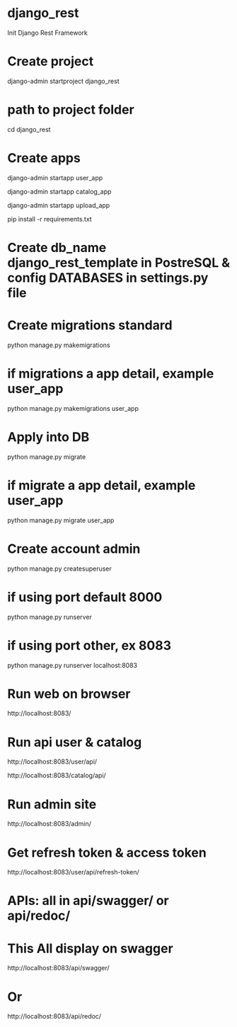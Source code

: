 # django_rest
Init Django Rest Framework 

# Create project
django-admin startproject django_rest

# path to project folder
cd django_rest

# Create apps
django-admin startapp user_app

django-admin startapp catalog_app

django-admin startapp upload_app

pip install -r requirements.txt

# Create db_name django_rest_template in PostreSQL & config DATABASES in settings.py file

# Create migrations standard
python manage.py makemigrations
# if migrations a app detail, example user_app
python manage.py makemigrations user_app

# Apply into DB
python manage.py migrate
# if migrate a app detail, example user_app
python manage.py migrate user_app

# Create account admin
python manage.py createsuperuser

# if using port default 8000
python manage.py runserver
# if using port other, ex 8083
python manage.py runserver localhost:8083

# Run web on browser
http://localhost:8083/

# Run api user & catalog
http://localhost:8083/user/api/

http://localhost:8083/catalog/api/

# Run admin site 
http://localhost:8083/admin/

# Get refresh token & access token
http://localhost:8083/user/api/refresh-token/

# APIs: all in api/swagger/  or  api/redoc/
# This All display on swagger
http://localhost:8083/api/swagger/

# Or
http://localhost:8083/api/redoc/

